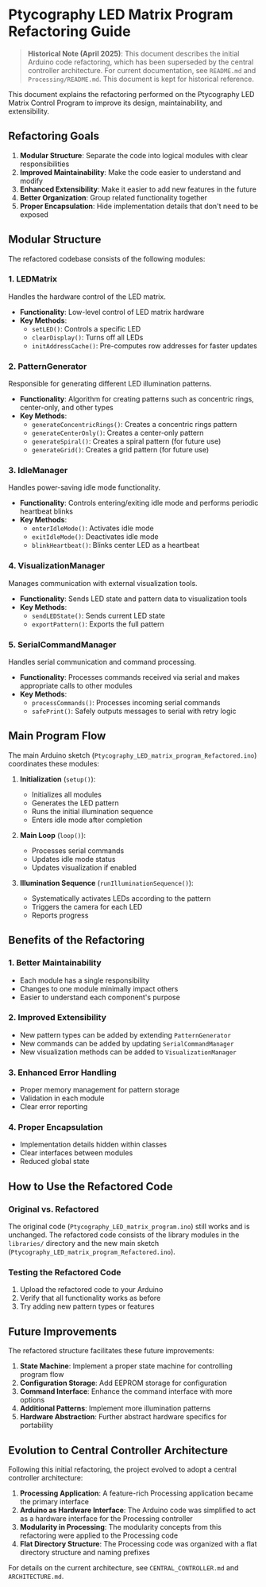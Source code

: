 # Ptycography LED Matrix Program Refactoring Guide

> **Historical Note (April 2025)**: This document describes the initial Arduino code refactoring, which has been superseded by the central controller architecture. For current documentation, see `README.md` and `Processing/README.md`. This document is kept for historical reference.

This document explains the refactoring performed on the Ptycography LED Matrix Control Program to improve its design, maintainability, and extensibility.

## Refactoring Goals

1. **Modular Structure**: Separate the code into logical modules with clear responsibilities
2. **Improved Maintainability**: Make the code easier to understand and modify
3. **Enhanced Extensibility**: Make it easier to add new features in the future
4. **Better Organization**: Group related functionality together
5. **Proper Encapsulation**: Hide implementation details that don't need to be exposed

## Modular Structure

The refactored codebase consists of the following modules:

### 1. LEDMatrix

Handles the hardware control of the LED matrix.

- **Functionality**: Low-level control of LED matrix hardware
- **Key Methods**:
  - `setLED()`: Controls a specific LED
  - `clearDisplay()`: Turns off all LEDs
  - `initAddressCache()`: Pre-computes row addresses for faster updates

### 2. PatternGenerator

Responsible for generating different LED illumination patterns.

- **Functionality**: Algorithm for creating patterns such as concentric rings, center-only, and other types
- **Key Methods**:
  - `generateConcentricRings()`: Creates a concentric rings pattern
  - `generateCenterOnly()`: Creates a center-only pattern
  - `generateSpiral()`: Creates a spiral pattern (for future use)
  - `generateGrid()`: Creates a grid pattern (for future use)

### 3. IdleManager

Handles power-saving idle mode functionality.

- **Functionality**: Controls entering/exiting idle mode and performs periodic heartbeat blinks
- **Key Methods**:
  - `enterIdleMode()`: Activates idle mode
  - `exitIdleMode()`: Deactivates idle mode
  - `blinkHeartbeat()`: Blinks center LED as a heartbeat

### 4. VisualizationManager

Manages communication with external visualization tools.

- **Functionality**: Sends LED state and pattern data to visualization tools
- **Key Methods**:
  - `sendLEDState()`: Sends current LED state
  - `exportPattern()`: Exports the full pattern

### 5. SerialCommandManager

Handles serial communication and command processing.

- **Functionality**: Processes commands received via serial and makes appropriate calls to other modules
- **Key Methods**:
  - `processCommands()`: Processes incoming serial commands
  - `safePrint()`: Safely outputs messages to serial with retry logic

## Main Program Flow

The main Arduino sketch (`Ptycography_LED_matrix_program_Refactored.ino`) coordinates these modules:

1. **Initialization** (`setup()`):
   - Initializes all modules
   - Generates the LED pattern
   - Runs the initial illumination sequence
   - Enters idle mode after completion

2. **Main Loop** (`loop()`):
   - Processes serial commands
   - Updates idle mode status
   - Updates visualization if enabled

3. **Illumination Sequence** (`runIlluminationSequence()`):
   - Systematically activates LEDs according to the pattern
   - Triggers the camera for each LED
   - Reports progress

## Benefits of the Refactoring

### 1. Better Maintainability

- Each module has a single responsibility
- Changes to one module minimally impact others
- Easier to understand each component's purpose

### 2. Improved Extensibility

- New pattern types can be added by extending `PatternGenerator`
- New commands can be added by updating `SerialCommandManager`
- New visualization methods can be added to `VisualizationManager`

### 3. Enhanced Error Handling

- Proper memory management for pattern storage
- Validation in each module
- Clear error reporting

### 4. Proper Encapsulation

- Implementation details hidden within classes
- Clear interfaces between modules
- Reduced global state

## How to Use the Refactored Code

### Original vs. Refactored

The original code (`Ptycography_LED_matrix_program.ino`) still works and is unchanged. The refactored code consists of the library modules in the `libraries/` directory and the new main sketch (`Ptycography_LED_matrix_program_Refactored.ino`).

### Testing the Refactored Code

1. Upload the refactored code to your Arduino
2. Verify that all functionality works as before
3. Try adding new pattern types or features

## Future Improvements

The refactored structure facilitates these future improvements:

1. **State Machine**: Implement a proper state machine for controlling program flow
2. **Configuration Storage**: Add EEPROM storage for configuration
3. **Command Interface**: Enhance the command interface with more options
4. **Additional Patterns**: Implement more illumination patterns
5. **Hardware Abstraction**: Further abstract hardware specifics for portability

## Evolution to Central Controller Architecture

Following this initial refactoring, the project evolved to adopt a central controller architecture:

1. **Processing Application**: A feature-rich Processing application became the primary interface
2. **Arduino as Hardware Interface**: The Arduino code was simplified to act as a hardware interface for the Processing controller
3. **Modularity in Processing**: The modularity concepts from this refactoring were applied to the Processing code
4. **Flat Directory Structure**: The Processing code was organized with a flat directory structure and naming prefixes

For details on the current architecture, see `CENTRAL_CONTROLLER.md` and `ARCHITECTURE.md`.
